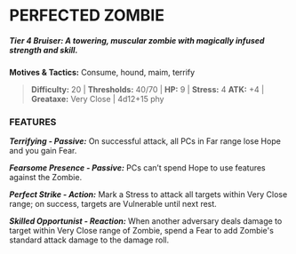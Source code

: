 # PERFECTED ZOMBIE

##### **Tier 4 Bruiser:** *A towering, muscular zombie with magically infused strength and skill.*

**Motives & Tactics:** Consume, hound, maim, terrify

> **Difficulty:** 20 | **Thresholds:** 40/70 | **HP:** 9 | **Stress:** 4
> **ATK:** +4 | **Greataxe:** Very Close | 4d12+15 phy

### FEATURES

***Terrifying - Passive:*** On successful attack, all PCs in Far range lose Hope and you gain Fear.

***Fearsome Presence - Passive:*** PCs can’t spend Hope to use features against the Zombie.

***Perfect Strike - Action:*** Mark a Stress to attack all targets within Very Close range; on success, targets are Vulnerable until next rest.

***Skilled Opportunist - Reaction:*** When another adversary deals damage to target within Very Close range of Zombie, spend a Fear to add Zombie's standard attack damage to the damage roll.
